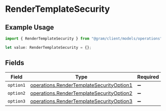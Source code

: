 # RenderTemplateSecurity

## Example Usage

```typescript
import { RenderTemplateSecurity } from "@gram/client/models/operations";

let value: RenderTemplateSecurity = {};
```

## Fields

| Field                                                                                                | Type                                                                                                 | Required                                                                                             | Description                                                                                          |
| ---------------------------------------------------------------------------------------------------- | ---------------------------------------------------------------------------------------------------- | ---------------------------------------------------------------------------------------------------- | ---------------------------------------------------------------------------------------------------- |
| `option1`                                                                                            | [operations.RenderTemplateSecurityOption1](../../models/operations/rendertemplatesecurityoption1.md) | :heavy_minus_sign:                                                                                   | N/A                                                                                                  |
| `option2`                                                                                            | [operations.RenderTemplateSecurityOption2](../../models/operations/rendertemplatesecurityoption2.md) | :heavy_minus_sign:                                                                                   | N/A                                                                                                  |
| `option3`                                                                                            | [operations.RenderTemplateSecurityOption3](../../models/operations/rendertemplatesecurityoption3.md) | :heavy_minus_sign:                                                                                   | N/A                                                                                                  |